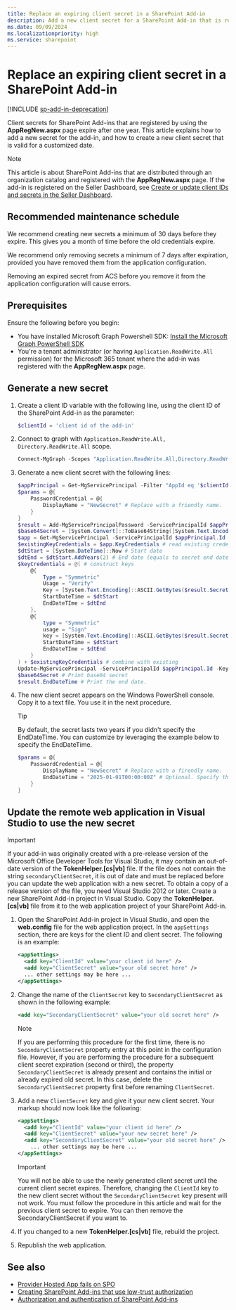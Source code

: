 ```yaml
---
title: Replace an expiring client secret in a SharePoint Add-in
description: Add a new client secret for a SharePoint Add-in that is registered with AppRegNew.aspx.
ms.date: 09/09/2024
ms.localizationpriority: high
ms.service: sharepoint
---
```


# Replace an expiring client secret in a SharePoint Add-in

[!INCLUDE [sp-add-in-deprecation](../../includes/snippets/sp-add-in-deprecation.md)]

Client secrets for SharePoint Add-ins that are registered by using the **AppRegNew.aspx** page expire after one year. This article explains how to add a new secret for the add-in, and how to create a new client secret that is valid for a customized date.

> [!NOTE]
> This article is about SharePoint Add-ins that are distributed through an organization catalog and registered with the **AppRegNew.aspx** page. If the add-in is registered on the Seller Dashboard, see [Create or update client IDs and secrets in the Seller Dashboard](/office/dev/store/create-or-update-client-ids-and-secrets).

## Recommended maintenance schedule

We recommend creating new secrets a minimum of 30 days before they expire. This gives you a month of time before the old credentials expire.

We recommend only removing secrets a minimum of 7 days after expiration, provided you have removed them from the application configuration.

Removing an expired secret from ACS before you remove it from the application configuration will cause errors.

## Prerequisites

Ensure the following before you begin:

- You have installed Microsoft Graph Powershell SDK: [Install the Microsoft Graph PowerShell SDK](/powershell/microsoftgraph/installation)
- You're a tenant administrator (or having `Application.ReadWrite.All` permission) for the Microsoft 365 tenant where the add-in was registered with the **AppRegNew.aspx** page.

## Generate a new secret

1. Create a client ID variable with the following line, using the client ID of the SharePoint Add-in as the parameter:

    ```powershell
    $clientId = 'client id of the add-in'
    ```

2. Connect to graph with `Application.ReadWrite.All, Directory.ReadWrite.All` scope.

    ```powershell
    Connect-MgGraph -Scopes "Application.ReadWrite.All,Directory.ReadWrite.All" # Login with corresponding scope. Should be tenant admin or anyone have the permission.
    ```
    
3. Generate a new client secret with the following lines:

    ```powershell
    $appPrincipal = Get-MgServicePrincipal -Filter "AppId eq '$clientId'" # Get principal id by AppId
    $params = @{
        PasswordCredential = @{
            DisplayName = "NewSecret" # Replace with a friendly name.
        }
    }
    $result = Add-MgServicePrincipalPassword -ServicePrincipalId $appPrincipal.Id -BodyParameter $params    # Update the secret
    $base64Secret = [System.Convert]::ToBase64String([System.Text.Encoding]::UTF8.GetBytes($result.SecretText)) # Convert to base64 string.
    $app = Get-MgServicePrincipal -ServicePrincipalId $appPrincipal.Id # get existing app information
    $existingKeyCredentials = $app.KeyCredentials # read existing credentials
    $dtStart = [System.DateTime]::Now # Start date
    $dtEnd = $dtStart.AddYears(2) # End date (equals to secret end date)
    $keyCredentials = @( # construct keys
        @{
            Type = "Symmetric"
            Usage = "Verify"
            Key = [System.Text.Encoding]::ASCII.GetBytes($result.SecretText)
            StartDateTime = $dtStart
            EndDateTIme = $dtEnd
        },
        @{
            type = "Symmetric"
            usage = "Sign"
            key = [System.Text.Encoding]::ASCII.GetBytes($result.SecretText)
            StartDateTime = $dtStart
            EndDateTIme = $dtEnd
        }
    ) + $existingKeyCredentials # combine with existing
    Update-MgServicePrincipal -ServicePrincipalId $appPrincipal.Id -KeyCredentials $keyCredentials # Update keys
    $base64Secret # Print base64 secret
    $result.EndDateTime # Print the end date.
    ```

4. The new client secret appears on the Windows PowerShell console. Copy it to a text file. You use it in the next procedure.

    > [!TIP]
    > By default, the secret lasts two years if you didn't specify the EndDateTime. You can customize by leveraging the example below to specify the EndDateTime.
    > 
    > ``` powershell
    > $params = @{
    >     PasswordCredential = @{
    >         DisplayName = "NewSecret" # Replace with a firendly name.
    >         EndDateTime = "2025-01-01T00:00:00Z" # Optional. Specify the end date you want. Using ISO 8601 format.
    >     }
    > }
    > ```

## Update the remote web application in Visual Studio to use the new secret

> [!IMPORTANT]
> If your add-in was originally created with a pre-release version of the Microsoft Office Developer Tools for Visual Studio, it may contain an out-of-date version of the **TokenHelper.[cs|vb]** file. If the file does not contain the string `secondaryClientSecret`, it is out of date and must be replaced before you can update the web application with a new secret. To obtain a copy of a release version of the file, you need Visual Studio 2012 or later. Create a new SharePoint Add-in project in Visual Studio. Copy the **TokenHelper.[cs|vb]** file from it to the web application project of your SharePoint Add-in.

1. Open the SharePoint Add-in project in Visual Studio, and open the **web.config** file for the web application project. In the `appSettings` section, there are keys for the client ID and client secret. The following is an example:

    ```xml
    <appSettings>
      <add key="ClientId" value="your client id here" />
      <add key="ClientSecret" value="your old secret here" />
      ... other settings may be here ...
    </appSettings>
    ```

1. Change the name of the `ClientSecret` key to `SecondaryClientSecret` as shown in the following example:

    ```xml
    <add key="SecondaryClientSecret" value="your old secret here" />
    ```

    > [!NOTE]
    > If you are performing this procedure for the first time, there is no `SecondaryClientSecret` property entry at this point in the configuration file. However, if you are performing the procedure for a subsequent client secret expiration (second or third), the property `SecondaryClientSecret` is already present and contains the initial or already expired old secret. In this case, delete the `SecondaryClientSecret` property first before renaming `ClientSecret`.

1. Add a new `ClientSecret` key and give it your new client secret. Your markup should now look like the following:

    ```xml
    <appSettings>
      <add key="ClientId" value="your client id here" />
      <add key="ClientSecret" value="your new secret here" />
      <add key="SecondaryClientSecret" value="your old secret here" />
        ... other settings may be here ...
    </appSettings>
    ```

    > [!IMPORTANT]
    > You will not be able to use the newly generated client secret until the current client secret expires. Therefore, changing the `ClientId` key to the new client secret without the `SecondaryClientSecret` key present will not work. You must follow the  procedure in this article and wait for the previous client secret to expire. You can then remove the SecondaryClientSecret if you want to.

1. If you changed to a new **TokenHelper.[cs|vb]** file, rebuild the project.
1. Republish the web application.

## See also

- [Provider Hosted App fails on SPO](/archive/blogs/sharepointdevelopersupport/provider-hosted-app-fails-on-spo)
- [Creating SharePoint Add-ins that use low-trust authorization](creating-sharepoint-add-ins-that-use-low-trust-authorization.md)
- [Authorization and authentication of SharePoint Add-ins](authorization-and-authentication-of-sharepoint-add-ins.md)
